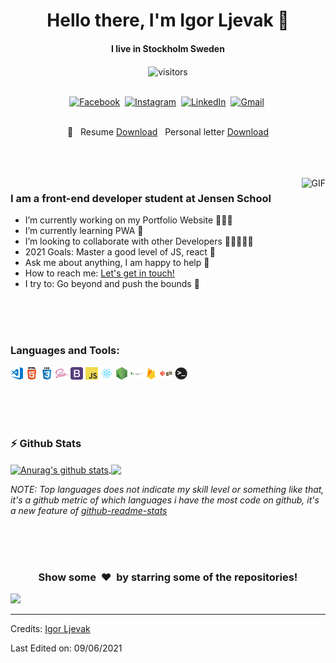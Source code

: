 
<p>
  <h1 align="center"><b>Hello there, I'm Igor Ljevak 👋</b></h1>
</p>

<p>
  <h4 align="center"><b>I live in Stockholm Sweden</b></h4>
</p>

<p align="center">
    <img align="center" alt="visitors" src="https://gpvc.arturio.dev/ittzyTT" />
</p>

<p align="center">
<br>
<a href="https://www.facebook.com/ljevak/"><img src="https://img.shields.io/badge/facebook-%231877F2.svg?&style=for-the-badge&logo=facebook&logoColor=white" alt="Facebook" /></a>&nbsp;
<a href="https://www.instagram.com/ilj_photo/"><img src="https://img.shields.io/badge/instagram-%23E4405F.svg?&style=for-the-badge&logo=instagram&logoColor=white" alt="Instagram" /></a>&nbsp;
<a href="https://www.linkedin.com/in/igorljevak/"><img src="https://img.shields.io/badge/linkedin-%230077B5.svg?&style=for-the-badge&logo=linkedin&logoColor=white" alt="LinkedIn" /></a>&nbsp;
<a href="mailto:igorljevak@gmail.com?subject=Hey%20Igor"><img src="https://img.shields.io/badge/gmail-%23D14836.svg?&style=for-the-badge&logo=gmail&logoColor=white" alt="Gmail"/></a>&nbsp;
</p>
<p align="center">
  <br>
    📑 &nbsp; Resume <a href="https://github.com/IttzyTT/IttzyTT/raw/main/Igor_Ljevak_CV.pdf" alt?"cv">Download</a>
    &nbsp; Personal letter <a href="https://github.com/IttzyTT/IttzyTT/raw/main/Igor_Ljevak_PB.pdf" alt="Personal letter">Download</a>
  </p>

<br>
<br>
<br>


<img align="right" height="260px" alt="GIF" src="https://i.pinimg.com/originals/e4/26/70/e426702edf874b181aced1e2fa5c6cde.gif" />

### I am a front-end developer student at Jensen School
- I’m currently working on my Portfolio Website 👨🏽‍💻
- I’m currently learning PWA 📱
- I’m looking to collaborate with other Developers 👩🏽‍🤝‍👨🏾 
- 2021 Goals: Master a good level of JS, react 🥅 
- Ask me about anything, I am happy to help 💬 
- How to reach me: [Let's get in touch!][linkedin] 
- I try to: Go beyond and push the bounds 🧗  


<br>
<br>
<br>

### Languages and Tools: 
<code><img height="20" src="https://raw.githubusercontent.com/github/explore/80688e429a7d4ef2fca1e82350fe8e3517d3494d/topics/visual-studio-code/visual-studio-code.png"></code>
<code><img height="20" src="https://raw.githubusercontent.com/github/explore/80688e429a7d4ef2fca1e82350fe8e3517d3494d/topics/html/html.png"></code>
<code><img height="20" src="https://raw.githubusercontent.com/github/explore/80688e429a7d4ef2fca1e82350fe8e3517d3494d/topics/css/css.png"></code>
<code><img height="20" src="https://raw.githubusercontent.com/github/explore/80688e429a7d4ef2fca1e82350fe8e3517d3494d/topics/sass/sass.png"></code>
<code><img height="20" src="https://raw.githubusercontent.com/github/explore/80688e429a7d4ef2fca1e82350fe8e3517d3494d/topics/bootstrap/bootstrap.png"></code>
<code><img height="20" src="https://raw.githubusercontent.com/github/explore/80688e429a7d4ef2fca1e82350fe8e3517d3494d/topics/javascript/javascript.png"></code>
<code><img height="20" src="https://raw.githubusercontent.com/github/explore/80688e429a7d4ef2fca1e82350fe8e3517d3494d/topics/react/react.png"></code>
<code><img height="20" src="https://raw.githubusercontent.com/github/explore/80688e429a7d4ef2fca1e82350fe8e3517d3494d/topics/nodejs/nodejs.png"></code>
<code><img height="20" src="https://raw.githubusercontent.com/github/explore/80688e429a7d4ef2fca1e82350fe8e3517d3494d/topics/mongodb/mongodb.png"></code>
<code><img height="20" src="https://raw.githubusercontent.com/github/explore/80688e429a7d4ef2fca1e82350fe8e3517d3494d/topics/firebase/firebase.png"></code>
<code><img height="20" src="https://raw.githubusercontent.com/github/explore/80688e429a7d4ef2fca1e82350fe8e3517d3494d/topics/git/git.png"></code>
<code><img height="20" src="https://raw.githubusercontent.com/github/explore/80688e429a7d4ef2fca1e82350fe8e3517d3494d/topics/terminal/terminal.png"></code>



<br>
<br>
<br>

### :zap: Github Stats


<a href="https://github.com/anuraghazra/github-readme-stats">
  <img align="center" height="195px" src="https://github-readme-stats.vercel.app/api?username=ittzytt&show_icons=true&include_all_commits=true&theme=material-palenight" alt="Anurag's github stats" />
</a>
<a href="https://github.com/anuraghazra/github-readme-stats">
  <!-- Change the `github-readme-stats.anuraghazra1.vercel.app` to `github-readme-stats.vercel.app`  -->
  <img align="center" height="195px" src="https://github-readme-stats.vercel.app/api/top-langs/?username=ittzytt&layout=compact&theme=material-palenight" />
</a>


*NOTE: Top languages does not indicate my skill level or something like that, it's a github metric of which languages i have the most code on github, it's a new feature of [github-readme-stats](https://github.com/anuraghazra/github-readme-stats)*

<br>
<br>
<br>

<div align="center">
<h3 align="center">Show some &nbsp;❤️&nbsp; by starring some of the repositories!</h3>
</div><img src="https://github.com/punitkmryh/punitkmryh/blob/master/wave.svg" />


[instagram]: https://www.instagram.com/ilj_photo/
[linkedin]: https://www.linkedin.com/in/igorljevak/
-----
Credits: [Igor Ljevak](https://github.com/ittzytt)

Last Edited on: 09/06/2021

